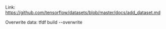 Link: https://github.com/tensorflow/datasets/blob/master/docs/add_dataset.md

Overwrite data: tfdf build --overwrite
